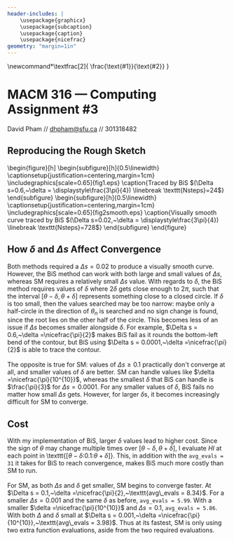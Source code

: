 ```yaml
---
header-includes: |
    \usepackage{graphicx}
    \usepackage{subcaption}
    \usepackage{caption}
    \usepackage{nicefrac}
geometry: "margin=1in"
---
```


\newcommand*\textfrac[2]{
  \frac{\text{#1}}{\text{#2}}
}

# MACM 316 — Computing Assignment #3
David Pham // dhpham@sfu.ca // 301318482

## Reproducing the Rough Sketch

\begin{figure}[h]
    \begin{subfigure}[h]{0.5\linewidth}
        \captionsetup{justification=centering,margin=1cm}
        \includegraphics[scale=0.65]{fig1.eps}
        \caption{Traced by BiS $(\Delta s=0.6,~\delta = \displaystyle\frac{3\pi}{4}) \linebreak \texttt{Nsteps}=24$}
    \end{subfigure}
    \begin{subfigure}[h]{0.5\linewidth}
        \captionsetup{justification=centering,margin=1cm}
        \includegraphics[scale=0.65]{fig2smooth.eps}
        \caption{Visually smooth curve traced by BiS $(\Delta s=0.02,~\delta = \displaystyle\frac{3\pi}{4}) \linebreak \texttt{Nsteps}=728$}
    \end{subfigure}
\end{figure}

## How $\delta$ and $\Delta s$ Affect Convergence
Both methods required a $\Delta s = 0.02$ to produce a visually smooth curve. However, the BiS method can work with both large and small values of $\Delta s$, whereas SM requires a relatively small $\Delta s$ value. With regards to $\delta$, the BiS method requires values of $\delta$ where $2\delta$ gets close enough to $2\pi$, such that the interval $[\theta-\delta,\theta+\delta]$ represents something close to a closed circle. If $\delta$ is too small, then the values searched may be too narrow: maybe only a half-circle in the direction of $\theta_{n}$ is searched and no sign change is found, since the root lies on the other half of the circle. This becomes less of an issue if $\Delta s$ becomes smaller alongside $\delta$. For example, $\Delta s = 0.6,~\delta =\nicefrac{\pi}{2}$ makes BiS fail as it rounds the bottom-left bend of the contour, but BiS using $\Delta s = 0.0001,~\delta =\nicefrac{\pi}{2}$ is able to trace the contour.  
\
The opposite is true for SM: values of $\Delta s \ge 0.1$ practically don't converge at all, and smaller values of $\delta$ are better. SM can handle values like $\delta =\nicefrac{\pi}{10^{10}}$, whereas the smallest $\delta$ that BiS can handle is $\frac{\pi}{3}$ for $\Delta s = 0.0001$. For any smaller values of $\delta$, BiS fails no matter how small $\Delta s$ gets. However, for larger $\delta$s, it becomes increasingly difficult for SM to converge.

## Cost
With my implementation of BiS, larger $\delta$ values lead to higher cost. Since the sign of $\theta$ may change multiple times over $[\theta-\delta,\theta+\delta]$, I evaluate $HI$ at each point in \texttt{[$\theta-\delta$:0.1:$\theta+\delta$]}. This, in addition with the $\texttt{avg\_evals = 31}$ it takes for BiS to reach convergence, makes BiS much more costly than SM to run.  
\
For SM, as both $\Delta s$ and $\delta$ get smaller, SM begins to converge faster. At $\Delta s = 0.1,~\delta =\nicefrac{\pi}{2},~\texttt{avg\_evals = 8.34}$. For a smaller $\Delta s = 0.001$ and the same $\delta$ as before, $\texttt{avg\_evals = 5.99}$. With a smaller $\delta =\nicefrac{\pi}{10^{10}}$ and $\Delta s = 0.1,~\texttt{avg\_evals = 5.86}$. With both $\Delta$ and $\delta$ small at $\Delta s = 0.001,~\delta =\nicefrac{\pi}{10^{10}},~\texttt{avg\_evals = 3.98}$. Thus at its fastest, SM is only using two extra function evaluations, aside from the two required evaluations.